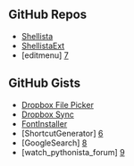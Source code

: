 GitHub Repos
------------
* [Shellista][1]
* [ShellistaExt][2]
* [editmenu] [7]

GitHub Gists
------------
* [Dropbox File Picker][3]
* [Dropbox Sync][4]
* [FontInstaller][5]
* [ShortcutGenerator] [6]
* [GoogleSearch] [8]
* [watch_pythonista_forum] [9]

[1]: https://github.com/transistor1/shellista
[2]: https://github.com/briarfox/ShellistaExt
[3]: https://gist.github.com/omz/fb180c58c94526e2c40b
[4]: https://gist.github.com/sidewinder42/8631794
[5]: https://gist.github.com/omz/9901460
[6]: https://gist.github.com/omz/7870550
[7]: https://github.com/jsbain/editmenu
[8]: https://gist.github.com/omz/3908817
[9]: https://gist.github.com/cclauss/8794104